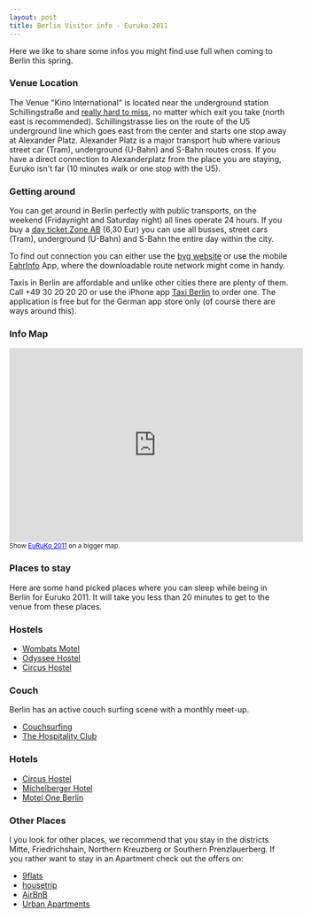 ```yaml
---
layout: post
title: Berlin Visitor info - Euruko 2011
---
```


Here we like to share some infos you might find use full when coming to Berlin this spring.

### Venue Location
The Venue "Kino International" is located near the underground station Schillingstraße and [really hard to miss](http://maps.google.de/maps?hl=en&ie=UTF8&q=kino+international&fb=1&gl=de&hq=kino+international&cid=0,0,5477264429335183868&sqi=2&hnear=&ll=52.520543,13.42171&spn=0.008591,0.022724&z=16&layer=c&cbll=52.520492,13.421893&panoid=8eL5v8Qm62FY2ZrDVNzHHg&cbp=12,65.55,,0,0]), no matter which exit you take (north east is recommended). Schillingstrasse lies on the route of the U5 underground line which goes east from the center and starts one stop away at Alexander Platz. Alexander Platz is a major transport hub where various street car (Tram), underground (U-Bahn) and S-Bahn routes cross. If you have a direct connection to Alexanderplatz from the place you are staying, Euruko isn't far (10 minutes walk or one stop with the U5). 

### Getting around

You can get around in Berlin perfectly with public transports, on the weekend (Fridaynight and Saturday night) all lines operate 24 hours. If you buy a [day ticket Zone AB](http://www.bvg.de/index.php/en/17182/name/Single%2BTickets%2Band%2BDay%2BTicket/article/77357.html) (6,30 Eur) you can use all busses, street cars (Tram), underground (U-Bahn) and S-Bahn the entire day within the city.

To find out connection you can either use the [bvg website](http://www.fahrinfo-berlin.de/Fahrinfo/bin/query.bin/en?ld=0.1&) or use the mobile [FahrInfo](http://itunes.apple.com/us/app/fahrinfo-berlin/id284971745?mt=8) App, where the downloadable route network might come in handy.

Taxis in Berlin are affordable and unlike other cities there are plenty of them. Call +49 30 20 20 20 or use the iPhone app [Taxi Berlin](http://itunes.apple.com/de/app/taxi-berlin/id399786921?mt=8) to order one. The application is free but for the German app store only (of course there are ways around this).

### Info Map
<p id="visitor-info-map">
<iframe width="530" height="350" frameborder="0" scrolling="no" marginheight="0" marginwidth="0" src="http://maps.google.com/maps/ms?ie=UTF8&amp;hl=de&amp;oe=UTF8&amp;msa=0&amp;msid=209047120561350687342.0004a1a46a43c49df8c66&amp;ll=52.522697,13.424606&amp;spn=0.036556,0.090981&amp;z=13&amp;output=embed"></iframe><br /><small>
  Show 
  <a href="http://maps.google.com/maps/ms?ie=UTF8&amp;hl=de&amp;oe=UTF8&amp;msa=0&amp;msid=209047120561350687342.0004a1a46a43c49df8c66&amp;ll=52.522697,13.424606&amp;spn=0.036556,0.090981&amp;z=13&amp;source=embed" style="color:#0000FF;text-align:left">EuRuKo 2011</a> on a bigger map.</small>
</p>

### Places to stay
Here are some hand picked places where you can sleep while being in Berlin for Euruko 2011. It will take you less than 20 minutes to get to the venue from these places.

### Hostels
* [Wombats Motel](http://www.wombats-hostels.com/berlin/)
* [Odyssee Hostel](http://www.globetrotterhostel.de)
* [Circus Hostel](http://www.circus-berlin.de/0/circus_company.html)

### Couch
Berlin has an active couch surfing scene with a monthly meet-up.

* [Couchsurfing](http://www.couchsurfing.org/)
* [The Hospitality Club](http://www.hospitalityclub.org/)

### Hotels
* [Circus Hostel](http://www.circus-berlin.de/0/circus_company.html)
* [Michelberger Hotel](http://www.michelbergerhotel.com/#/en/hotel)
* [Motel One Berlin](http://www.motel-one.com/uk/motel-one-search/berlin/hotel-berlin-alexanderplatz.html)

### Other Places
I you look for other places, we recommend that you stay in the districts Mitte, Friedrichshain, Northern Kreuzberg or Southern Prenzlauerberg. If you rather want to stay in an Apartment check out the offers on:

* [9flats](http://9flats.com)
* [housetrip](http://housetrip.com)
* [AirBnB](http://www.airbnb.com/)
* [Urban Apartments](http://www.urban-apartments.com/berlin/)
